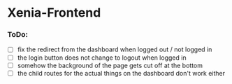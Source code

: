 # Xenia-Frontend

### ToDo:
-[ ] fix the redirect from the dashboard when logged out / not logged in
-[ ] the login button does not change to logout when logged in
-[ ] somehow the background of the page gets cut off at the bottom
-[ ] the child routes for the actual things on the dashboard don't work either